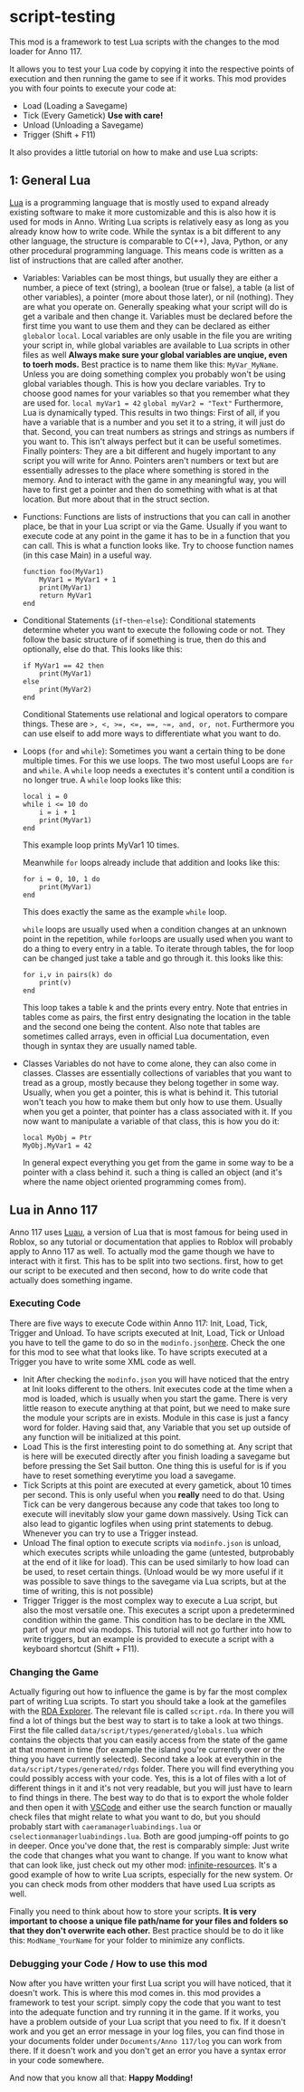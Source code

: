 # script-testing

This mod is a framework to test Lua scripts with the changes to the mod loader for Anno 117.

It allows you to test your Lua code by copying it into the respective points of execution and then running the game to see if it works.
This mod provides you with four points to execute your code at:
- Load (Loading a Savegame)
- Tick (Every Gametick) **Use with care!**
- Unload (Unloading a Savegame)
- Trigger (Shift + F11)

It also provides a little tutorial on how to make and use Lua scripts:

## 1: General Lua
[Lua](https://www.lua.org/pil/contents.html) is a programming language that is mostly used to expand already existing software to make it more customizable and this is also how it is used for mods in Anno. 
Writing Lua scripts is relatively easy as long as you already know how to write code. While the syntax is a bit different to any other language, the structure is comparable to C(++), Java, Python, or any other procedural programming language. This means code is written as a list of instructions that are called after another.
- Variables:
    Variables can be most things, but usually they are either a number, a piece of text (string), a boolean (true or false), a table (a list of other variables), a pointer (more about those later), or nil (nothing). They are what you operate on. Generally speaking what your script will do is get a varibale and then change it.
    Variables must be declared before the first time you want to use them and they can be declared as either `global`or `local`. Local variables are only usable in the file you are writing your script in, while global variables are available to Lua scripts in other files as well **Always make sure your global variables are unqiue, even to toerh mods.** Best practice is to name them like this: `MyVar_MyName`. Unless you are doing something complex you probably won't be using global variables though.
    This is how you declare variables. Try to choose good names for your variables so that you remember what they are used for.
    `local myVar1 = 42`
    `global myVar2 = "Text"`
    Furthermore, Lua is dynamically typed. This results in two things: First of all, if you have a variable that is a  number and you set it to a string, it will just do that. Second, you can treat numbers as strings and strings as numbers if you want to. This isn't always perfect but it can be useful sometimes.
    Finally pointers: They are a bit different and hugely important to any script you will write for Anno. Pointers aren't numbers or text but are essentially adresses to the place where something is stored in the memory. And to interact with the game in any meaningful way, you will have to first get a pointer and then do something with what is at that location. But more about that in the struct section.
- Functions:
    Functions are lists of instructions that you can call in another place, be that in your Lua script or via the Game. Usually if you want to execute code at any point in the game it has to be in a function that you can call.
    This is what a function looks like. Try to choose function names (in this case Main) in a useful way.
    ```
    function foo(MyVar1)
        MyVar1 = MyVar1 + 1
        print(MyVar1)
        return MyVar1
    end
    ```
- Conditional Statements (`if`-`then`-`else`):
    Conditional statements determine wheter you want to execute the following code or not. They follow the basic structure of if something is true, then do this and optionally, else do that.
    This looks like this:
    ```
    if MyVar1 == 42 then
        print(MyVar1)
    else
        print(MyVar2)
    end
    ```
    Conditional Statements use relational and logical operators to compare things. These are `>, <, >=, <=, ==, ~=, and, or, not`.
    Furthermore you can use elseif to add more ways to differentiate what you want to do.
- Loops (`for` and `while`):
    Sometimes you want a certain thing to be done multiple times. For this we use loops. The two most useful Loops are `for` and `while`.
    A `while` loop needs a exectutes it's content until a condition is no longer true.
    A `while` loop looks like this:
    ```
    local i = 0
    while i <= 10 do
        i = i + 1
        print(MyVar1)
    end
    ```
    This example loop prints MyVar1 10 times.

    Meanwhile `for` loops already include that addition and looks like this:
    ```
    for i = 0, 10, 1 do
        print(MyVar1)
    end
    ```
    This does exactly the same as the example `while` loop.

    `while` loops are usually used when a condition changes at an unknown point in the repetition, while `for`loops are usually used when you want to do a thing to every entry in a table. To iterate through tables, the for loop can be changed just take a table and go through it. this looks like this:
    ```
    for i,v in pairs(k) do
        print(v)
    end
    ```
    This loop takes a table k and the prints every entry. Note that entries in tables come as pairs, the first entry designating the location in the table and the second one being the content.
    Also note that tables are sometimes called arrays, even in official Lua documentation, even though in syntax they are usually named table. 

- Classes
    Variables do not have to come alone, they can also come in classes. Classes are essentially collections of variables that you want to tread as a group, mostly because they belong together in some way. Usually, when you get a pointer, this is what is behind it. This tutorial won't teach you how to make them but only how to use them. Usually when you get a pointer, that pointer has a class associated with it. If you now want to manipulate a variable of that class, this is how you do it:
    ```
    local MyObj = Ptr
    MyObj.MyVar1 = 42
    ```
    In general expect everything you get from the game in some way to be a pointer with a class behind it. such a thing is called an object (and it's where the name object oriented programming comes from).

## Lua in Anno 117
Anno 117 uses [Luau](https://luau.org/), a version of Lua that is most famous for being used in Roblox, so any tutorial or documentation that applies to Roblox will probably apply to Anno 117 as well.
To actually mod the game though we have to interact with it first. This has to be split into two sections. first, how to get our script to be executed and then second, how to do write code that actually does something ingame.
### Executing Code
There are five ways to execute Code within Anno 117: Init, Load, Tick, Trigger and Unload. To have scripts executed at Init, Load, Tick or Unload you have to tell the game to do so in the `modinfo.json`[here](./modinfo.json). Check the one for this mod to see what that looks like. To have scripts executed at a Trigger you have to write some XML code as well.
- Init
    After checking the `modinfo.json` you will have noticed that the entry at Init looks different to the others. Init executes code at the time when a mod is loaded, which is usually when you start the game. There is very little reason to execute anything at that point, but we need to make sure the module your scripts are in exists. Module in this case is just a fancy word for folder.
    Having said that, any Variable that you set up outside of any function will be initialized at this point.
- Load
    This is the first interesting point to do something at. Any script that is here will be executed directly after you finish loading a savegame but before pressing the Set Sail button. One thing this is useful for is if you have to reset something everytime you load a savegame.
- Tick
    Scripts at this point are executed at every gametick, about 10 times per second. This is only useful when you **really** need to do that. Using Tick can be very dangerous because any code that takes too long to execute will inevitably slow your game down massively. Using Tick can also lead to gigantic logfiles when using print statements to debug. Whenever you can try to use a Trigger instead.
- Unload
    The final option to execute scripts via `modinfo.json` is unload, which executes scripts while unloading the game (untested, butprobably at the end of it like for load). This can be used similarly to how load can be used, to reset certain things. (Unload would be wy more useful if it was possible to save things to the savegame via Lua scripts, but at the time of writing, this is not possible)
- Trigger
    Trigger is the most complex way to execute a Lua script, but also the most versatile one. This executes a script upon a predetermined condition within the game. This condition has to be declare in the XML part of your mod via modops. This tutorial will not go further into how to write triggers, but an example is provided to execute a script with a keyboard shortcut (Shift + F11).

### Changing the Game
Actually figuring out how to influence the game is by far the most complex part of writing Lua scripts. To start you should take a look at the gamefiles with the [RDA Explorer](https://github.com/lysanntranvouez/RDAExplorer). The relevant file is called `script.rda`. In there you will find a lot of things but the best way to start is to take a look at two things. First the file called `data/script/types/generated/globals.lua` which contains the objects that you can easily access from the state of the game at that moment in time (for example the island you're currently over or the thing you have currently selected). Second take a look at everythin in the `data/script/types/generated/rdgs` folder. There you will find everything you could possibly access with your code. Yes, this is a lot of files with a lot of different things in it and it's not very readable, but you will just have to learn to find things in there. The best way to do that is to export the whole folder and then open it with [VSCode](https://code.visualstudio.com/) and either use the search function or maually check files that might relate to what you want to do, but you should probably start with `caeramanagerluabindings.lua` or `cselectionmanagerluabindings.lua`. Both are good jumping-off points to go in deeper.
Once you've done that, the rest is comparably simple: Just write the code that changes what you want to change. If you want to know what that can look like, just check out my other mod: [infinite-resources](https://github.com/03szust/infinite-resources). It's a good example of how to write Lua scripts, especially for the new system. Or you can check mods from other modders that have used Lua scripts as well.

Finally you need to think about how to store your scripts. **It is very important to choose a unique file path/name for your files and folders so that they don't overwrite each other.** Best practice should be to do it like this: `ModName_YourName` for your folder to minimize any conflicts.

### Debugging your Code / How to use this mod
Now after you have written your first Lua script you will have noticed, that it doesn't work. This is where this mod comes in. this mod provides a framework to test your script. simply copy the code that you want to test into the adequate function and try running it in the game. If it works, you have a problem outside of your Lua script that you need to fix. If it doesn't work and you get an error message in your log files, you can find those in your documents folder under `Documents/Anno 117/log` you can work from there. If it doesn't work and you don't get an error you have a syntax error in your code somewhere.

And now that you know all that: **Happy Modding!** 